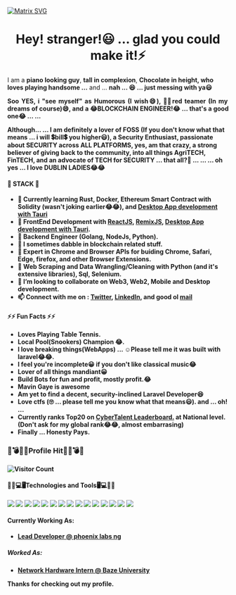 [![Matrix SVG](https://raw.githubusercontent.com/rodrigograca31/rodrigograca31/master/matrix.svg)](https://www.youtube.com/watch?v=SDkAGkd4NLc) 

<!--
**TEMHITHORPHE/TEMHITHORPHE** is a ✨ _special_ ✨ repository because its `README.md` (this file) appears on your GitHub profile.

Here are some ideas to get you started:

- 🔭 I’m currently working on ...
- 🌱 I’m currently learning ...
- 👯 I’m looking to collaborate on ...
- 🤔 I’m looking for help with ...
- 💬 Ask me about ...
- 📫 How to reach me: ...
- 😄 Pronouns: ...
- ⚡ Fun fact: ...
-->
<!-- ![profile](https://freesvg.org/img/1575462354phoenix-bird-freesvg.org.png) -->

<h1 align="center">Hey! stranger!😃 ... glad you could make it!⚡</h1>

<p>I am a <b>piano looking guy</b>, <b>tall in complexion</b>, <b>Chocolate in height, who loves playing handsome ...</b> and ... <b>nah ... 😆 ... just messing with ya😃</p>
<p align="justify">Soo YES, i <b>"see myself"</b> as <b>Humorous (I wish😄)</b>, <b>🐱‍💻red teamer (In my dreams of course)😄, and a <b>😂BLOCKCHAIN ENGINEER!😂 ... that's a good one😂</b><b> ... ... </p><p>Although... ... I am definitely a lover of FOSS (If you don't know what that means ... i will 💲bill💲 you higher😃)</b>, a <b>Security Enthusiast</b>, passionate about SECURITY across ALL PLATFORMS, yes, am that crazy, a strong believer of giving back to the community, into all things AgriTECH, FinTECH, and an advocate of TECH for SECURITY ... that all?🤔 ... ... ... oh yes ... I love DUBLIN LADIES😂😂 </p>

 #### 🧱 STACK 🧱
- 🌱 Currently learning Rust, Docker, Ethereum Smart Contract with Solidity (wasn't joking earlier😂😂), and [Desktop App development with Tauri](https://tauri.app/)
- 🔭 FrontEnd Development with [ReactJS](https://react.dev), [RemixJS](https://remix.run/), [Desktop App development with Tauri](https://tauri.app/).
- 🔭 Backend Engineer (Golang, NodeJs, Python).
- 🤔 I sometimes dabble in blockchain related stuff.
- 🔭 Expert in Chrome and Browser APIs for buiding Chrome, Safari, Edge, firefox, and other Browser Extensions.
- 🔭 Web Scraping and Data Wrangling/Cleaning with Python (and it's extensive libraries), Sql, Selenium.
- 👯 I’m looking to collaborate on Web3, Web2, Mobile and Desktop development.
- 📫 Connect with me on : [Twitter](https://twitter.com/tehmhithorphe), [LinkedIn](https://ng.linkedin.com/in/temhithorphe), and good ol [mail](Tehmhithorphe@gmail.com)
#### ⚡⚡ Fun Facts ⚡⚡ 
- Loves Playing Table Tennis.
- Local Pool(Snookers) Champion 😂.
- I love breaking things(WebApps) ... ☺️Please tell me it was built with laravel😂😂.
- I feel you're incomplete😀 if you don't like classical music😂
- Lover of all things mandiant😀
- Build Bots for fun and profit, mostly profit.😂
- Mavin Gaye is awesome
- Am yet to find a decent, security-inclined Laravel Developer😆
- Love ctfs (🙄 ... please tell me you know what that means😃).
and ... oh! ...
- Currently ranks Top20 on [CyberTalent Leaderboard.](https://cybertalents.com/worldrank) at National level. (Don't ask for my global rank😂😂, almost embarrasing)
- Finally ... Honesty Pays.

### 💯💣💥🎯Profile Hit🎯💥💣💯

![Visitor Count](https://profile-counter.glitch.me/{wise4rmgod}/count.svg)

#### 👨‍💻💻🖥️Technologies and Tools🖥️💻👨‍💻

<p>
<img src="https://img.shields.io/badge/kotlin-%230095D5.svg?&style=for-the-badge&logo=kotlin&logoColor=white"/>
<img src="https://img.shields.io/badge/python-%230095D5.svg?&style=for-the-badge&logo=python&logoColor=white"/>
<img src="https://img.shields.io/badge/selenium-%23000000.svg?&style=for-the-badge&logo=selenium&logoColor=white"/>
 <img src="https://img.shields.io/badge/git%20-%23F05033.svg?&style=for-the-badge&logo=git&logoColor=white"/>
<img src="https://img.shields.io/badge/github%20-%23121011.svg?&style=for-the-badge&logo=github&logoColor=white"/>
<img src="https://img.shields.io/badge/mysql-%23F05033.svg?&style=for-the-badge&logo=mysql&logoColor=white"/>
<img src ="https://img.shields.io/badge/MongoDB-%234ea94b.svg?&style=for-the-badge&logo=mongodb&logoColor=white"/>
<img src="https://img.shields.io/badge/Node.js-%232671E5.svg?&style=for-the-badge&logo=nodejs&logoColor=white"/>
<img src ="https://img.shields.io/badge/Javascript-%2307405e.svg?&style=for-the-badge&logo=javascript&logoColor=white"/>
 <img src ="https://img.shields.io/badge/android-%2307405e.svg?&style=for-the-badge&logo=android&logoColor=white"/>
 <img src ="https://img.shields.io/badge/sqlite-%2307405e.svg?&style=for-the-badge&logo=sqlite&logoColor=white"/>
<img src="https://img.shields.io/badge/github%20actions%20-%232671E5.svg?&style=for-the-badge&logo=github%20actions&logoColor=white"/>
<img src="https://img.shields.io/badge/markdown-%23000000.svg?&style=for-the-badge&logo=markdown&logoColor=white"/>
<img src ="https://img.shields.io/badge/developer evangelist-%2307405e.svg?&style=for-the-badge&logo=dev&logoColor=white"/>
<img src ="https://img.shields.io/badge/tech community builder-%2307405e.svg?&style=for-the-badge&logo=community&logoColor=white"/>
</p>

#### Currently Working As:
- [Lead Developer @ phoenix labs ng](#)

##### Worked As:
- [Network Hardware Intern @ Baze University](#)


Thanks for checking out my profile.
